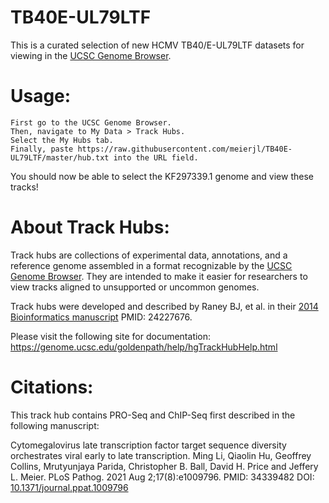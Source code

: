# TB40E-UL79LTF

This is a curated selection of new HCMV TB40/E-UL79LTF datasets for viewing in the [UCSC Genome Browser](http://www.genome.ucsc.edu/).

# Usage:

    First go to the UCSC Genome Browser.
    Then, navigate to My Data > Track Hubs.
    Select the My Hubs tab.
    Finally, paste https://raw.githubusercontent.com/meierjl/TB40E-UL79LTF/master/hub.txt into the URL field.

You should now be able to select the KF297339.1 genome and view these tracks!

# About Track Hubs:

Track hubs are collections of experimental data, annotations, and a reference genome assembled in a format recognizable by the [UCSC Genome Browser](http://www.genome.ucsc.edu/). They are intended to make it easier for researchers to view tracks aligned to unsupported or uncommon genomes.

Track hubs were developed and described by Raney BJ, et al. in their [2014 Bioinformatics manuscript](https://academic.oup.com/bioinformatics/article/30/7/1003/232409) PMID: 24227676.

Please visit the following site for documentation: https://genome.ucsc.edu/goldenpath/help/hgTrackHubHelp.html

# Citations:

This track hub contains PRO-Seq and ChIP-Seq first described in the following manuscript:

Cytomegalovirus late transcription factor target sequence diversity orchestrates viral early to late transcription. Ming Li, Qiaolin Hu, Geoffrey Collins, Mrutyunjaya Parida, 
Christopher B. Ball, David H. Price and Jeffery L. Meier. PLoS Pathog. 2021 Aug 2;17(8):e1009796. PMID: 34339482 DOI: [10.1371/journal.ppat.1009796](https://journals.plos.org/plospathogens/article?id=10.1371/journal.ppat.1009796)
